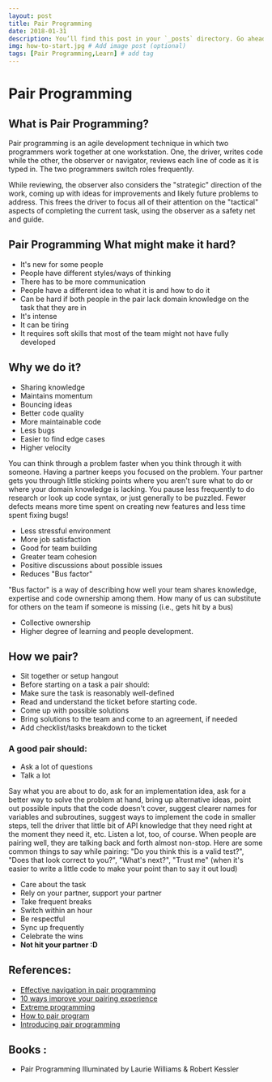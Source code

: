 ```yaml
---
layout: post
title: Pair Programming
date: 2018-01-31
description: You’ll find this post in your `_posts` directory. Go ahead and edit it and re-build the site to see your changes. # Add post description (optional)
img: how-to-start.jpg # Add image post (optional)
tags: [Pair Programming,Learn] # add tag
---
```



# Pair Programming

## **What is Pair Programming?**

Pair programming is an agile development technique in which two programmers work together at one workstation. One, the driver, writes code while the other, the observer or navigator, reviews each line of code as it is typed in. The two programmers switch roles frequently.

While reviewing, the observer also considers the "strategic" direction of the work, coming up with ideas for improvements and likely future problems to address. This frees the driver to focus all of their attention on the "tactical" aspects of completing the current task, using the observer as a safety net and guide.

## **Pair Programming What might make it hard?**

- It's new for some people
- People have different styles/ways of thinking
- There has to be more communication
- People have a different idea to what it is and how to do it
- Can be hard if both people in the pair lack domain knowledge on the task that they are in
- It's intense
- It can be tiring
- It requires soft skills that most of the team might not have fully developed

## **Why we do it?**

- Sharing knowledge
- Maintains momentum
- Bouncing ideas
- Better code quality
- More maintainable code
- Less bugs
- Easier to find edge cases
- Higher velocity

You can think through a problem faster when you think through it with someone. Having a partner keeps you focused on the problem. Your partner gets you through little sticking points where you aren't sure what to do or where your domain knowledge is lacking. You pause less frequently to do research or look up code syntax, or just generally to be puzzled. Fewer defects means more time spent on creating new features and less time spent fixing bugs!

- Less stressful environment
- More job satisfaction
- Good for team building
- Greater team cohesion
- Positive discussions about possible issues
- Reduces "Bus factor"

<!--more-->

"Bus factor" is a way of describing how well your team shares knowledge, expertise and code ownership among them. How many of us can substitute for others on the team if someone is missing (i.e., gets hit by a bus)

- Collective ownership
- Higher degree of learning and people development.

## **How we pair?**

- Sit together or setup hangout
- Before starting on a task a pair should:
- Make sure the task is reasonably well-defined
- Read and understand the ticket before starting code.
- Come up with possible solutions
- Bring solutions to the team and come to an agreement, if needed
- Add checklist/tasks breakdown to the ticket

### A good pair should:

- Ask a lot of questions
- Talk a lot

Say what you are about to do, ask for an implementation idea, ask for a better way to solve the problem at hand, bring up alternative ideas, point out possible inputs that the code doesn't cover, suggest clearer names for variables and subroutines, suggest ways to implement the code in smaller steps, tell the driver that little bit of API knowledge that they need right at the moment they need it, etc. Listen a lot, too, of course. When people are pairing well, they are talking back and forth almost non-stop. Here are some common things to say while pairing:
"Do you think this is a valid test?", "Does that look correct to you?", "What's next?", "Trust me" (when it's easier to write a little code to make your point than to say it out loud)

- Care about the task
- Rely on your partner, support your partner
- Take frequent breaks
- Switch within an hour
- Be respectful
- Sync up frequently
- Celebrate the wins
- **Not hit your partner :D**

## References:

- [Effective navigation in pair programming](https://www.thoughtworks.com/insights/blog/effective-navigation-in-pair-programming)
- [10 ways improve your pairing experience](https://www.thoughtworks.com/insights/blog/10-ways-improve-your-pairing-experience)
- [Extreme programming](http://www.extremeprogramming.org/stories/pair.html)
- [How to pair program](http://www.wikihow.com/Pair-Program)
- [Introducing pair programming](http://www.infoq.com/articles/introducing-pair-programming)

## Books :

- Pair Programming Illuminated by Laurie Williams &amp; Robert Kessler